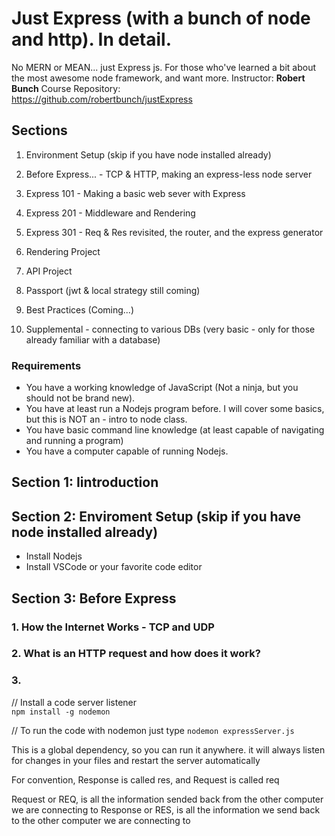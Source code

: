# Just Express (with a bunch of node and http). In detail.

No MERN or MEAN... just Express js. For those who've learned a bit about the most awesome node framework, and want more.
Instructor: **Robert Bunch**
Course Repository:  
https://github.com/robertbunch/justExpress

## Sections

1. Environment Setup (skip if you have node installed already)

2. Before Express... - TCP & HTTP, making an express-less node server
3. Express 101 - Making a basic web sever with Express

4. Express 201 - Middleware and Rendering

5. Express 301 - Req & Res revisited, the router, and the express generator

6. Rendering Project

7. API Project

8. Passport (jwt & local strategy still coming)

9. Best Practices (Coming...)

10. Supplemental - connecting to various DBs (very basic - only for those already familiar with a database)

### Requirements

- You have a working knowledge of JavaScript (Not a ninja, but you should not be brand new).
- You have at least run a Nodejs program before. I will cover some basics, but this is NOT an - intro to node class.
- You have basic command line knowledge (at least capable of navigating and running a program)
- You have a computer capable of running Nodejs.

## Section 1: Iintroduction

## Section 2: Enviroment Setup (skip if you have node installed already)

- Install Nodejs
- Install VSCode or your favorite code editor

## Section 3: Before Express

### 1. How the Internet Works - TCP and UDP

### 2. What is an HTTP request and how does it work?

### 3.

// Install a code server listener  
`npm install -g nodemon`

// To run the code with nodemon just type
`nodemon expressServer.js`

This is a global dependency, so you can run it anywhere. it will always listen for
changes in your files and restart the server automatically

For convention, Response is called res, and Request is called req

Request or REQ, is all the information sended back from the other computer we are connecting to
Response or RES, is all the information we send back to the other computer we are connecting to
